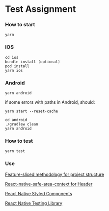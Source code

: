 # Test Assignment

### How to start

``
yarn 
``

### IOS
```
cd ios
bundle install (optional)
pod install
yarn ios
```

### Android
```
yarn android
```

if some errors with paths in Android, should:

```
yarn start --reset-cache

cd android
./gradlew clean
yarn android
```

### How to test

```
yarn test
```

### Use

[Feature-sliced methodology for project structure](https://feature-sliced.design/en/)

[React-native-safe-area-context for Header](https://github.com/th3rdwave/react-native-safe-area-context)

[React Native Styled Components](https://styled-components.com/docs/basics)

[React Native Testing Library](https://testing-library.com/docs/react-native-testing-library/intro/)
